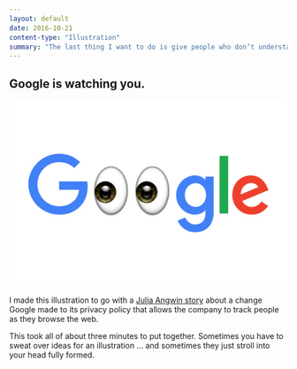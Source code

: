 ```yaml
---
layout: default
date: 2016-10-21
content-type: "Illustration"
summary: "The last thing I want to do is give people who don’t understand my job an excuse to continue to do so, and that’s exactly what such a mystical titles does."
---
```


## Google is watching you.

<img src="/assets/img/20161021-google-privacy-630x420.jpg" alt="Google logo with eyeballs instead of O's"/>

I made this illustration to go with a [Julia Angwin story](https://www.propublica.org/article/google-has-quietly-dropped-ban-on-personally-identifiable-web-tracking) about a change Google made to its privacy policy that allows the company to track people as they browse the web.

This took all of about three minutes to put together. Sometimes you have to sweat over ideas for an illustration ... and sometimes they just stroll into your head fully formed.
